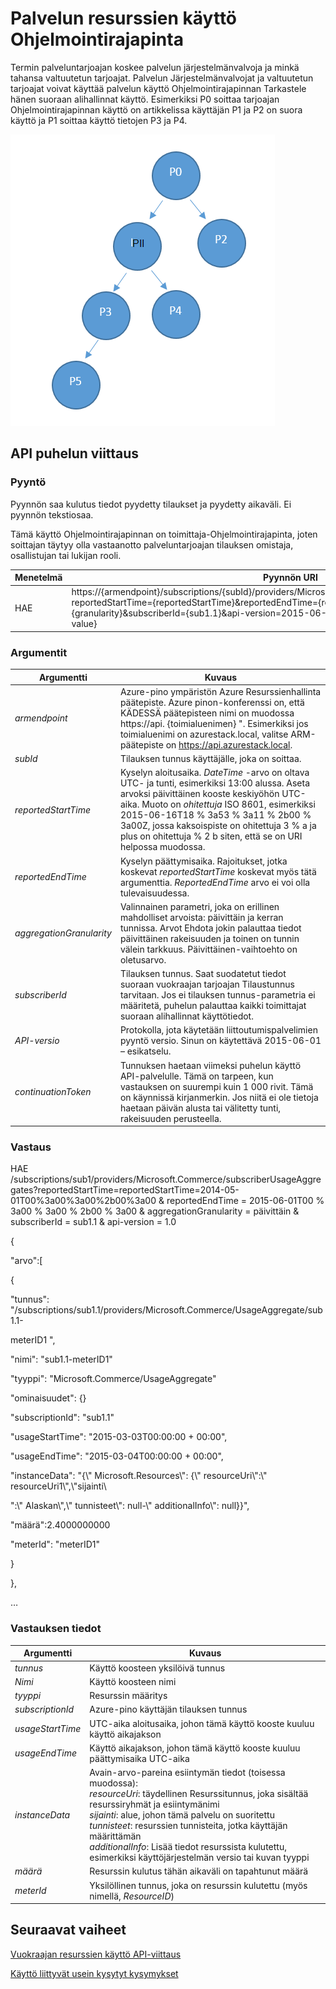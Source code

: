 <properties
    pageTitle="Palvelun resurssien käyttö API | Microsoft Azure"
    description="Viittauksen resurssien käyttö API, joka noutaa Azure pinon käyttötiedot."
    services="azure-stack"
    documentationCenter=""
    authors="AlfredoPizzirani"
    manager="byronr"
    editor=""/>

<tags
    ms.service="azure-stack"
    ms.workload="na"
    ms.tgt_pltfrm="na"
    ms.devlang="na"
    ms.topic="article"
    ms.date="10/18/2016"
    ms.author="alfredop"/>

# <a name="provider-resource-usage-api"></a>Palvelun resurssien käyttö Ohjelmointirajapinta

Termin palveluntarjoajan koskee palvelun järjestelmänvalvoja ja minkä tahansa valtuutetun tarjoajat. Palvelun Järjestelmänvalvojat ja valtuutetun tarjoajat voivat käyttää palvelun käyttö Ohjelmointirajapinnan Tarkastele hänen suoraan alihallinnat käyttö. Esimerkiksi P0 soittaa tarjoajan Ohjelmointirajapinnan käyttö on artikkelissa käyttäjän P1 ja P2 on suora käyttö ja P1 soittaa käyttö tietojen P3 ja P4.

![Käsitteellinen malli tarjoajan hierarkia](media/azure-stack-provider-resource-api/image1.png)


## <a name="api-call-reference"></a>API puhelun viittaus

### <a name="request"></a>Pyyntö

Pyynnön saa kulutus tiedot pyydetty tilaukset ja pyydetty aikaväli. Ei pyynnön tekstiosaa.

Tämä käyttö Ohjelmointirajapinnan on toimittaja-Ohjelmointirajapinta, joten soittajan täytyy olla vastaanotto palveluntarjoajan tilauksen omistaja, osallistujan tai lukijan rooli.

| **Menetelmä**  | **Pyynnön URI** |
| ------------ | ------------------------------------------------------------------------------------------------------------------------------------------------------------------------------------------------------------------------------------------------------------------------------------------------------ |
|  HAE        | https://{armendpoint}/subscriptions/{subId}/providers/Microsoft.Commerce/subscriberUsageAggregates?reportedStartTime={reportedStartTime}&reportedEndTime={reportedEndTime}&aggregationGranularity={granularity}&subscriberId={sub1.1}&api-version=2015-06-01-preview&continuationToken={token-value} |

### <a name="arguments"></a>Argumentit

| **Argumentti**              | **Kuvaus** |
| -------------------------- | --------------------------------------------------------------------------------------------------------------------------------------------------------------------------------------------------------------------------------------------------------------------------------------------------------------------------------------------------------- |
| *armendpoint*             | Azure-pino ympäristön Azure Resurssienhallinta päätepiste. Azure pinon-konferenssi on, että KÄDESSÄ päätepisteen nimi on muodossa https://api. {toimialuenimen} ". Esimerkiksi jos toimialuenimi on azurestack.local, valitse ARM-päätepiste on https://api.azurestack.local. |
| *subId*                   | Tilauksen tunnus käyttäjälle, joka on soittaa. |
| *reportedStartTime*       | Kyselyn aloitusaika. *DateTime* -arvo on oltava UTC- ja tunti, esimerkiksi 13:00 alussa. Aseta arvoksi päivittäinen kooste keskiyöhön UTC-aika. Muoto on *ohitettuja* ISO 8601, esimerkiksi 2015-06-16T18 % 3a53 % 3a11 % 2b00 % 3a00Z, jossa kaksoispiste on ohitettuja 3 % a ja plus on ohitettuja % 2 b siten, että se on URI helpossa muodossa. |
| *reportedEndTime*         | Kyselyn päättymisaika. Rajoitukset, jotka koskevat *reportedStartTime* koskevat myös tätä argumenttia. *ReportedEndTime* arvo ei voi olla tulevaisuudessa. |
| *aggregationGranularity*  | Valinnainen parametri, joka on erillinen mahdolliset arvoista: päivittäin ja kerran tunnissa. Arvot Ehdota jokin palauttaa tiedot päivittäinen rakeisuuden ja toinen on tunnin välein tarkkuus. Päivittäinen-vaihtoehto on oletusarvo. |
| *subscriberId*            | Tilauksen tunnus. Saat suodatetut tiedot suoraan vuokraajan tarjoajan Tilaustunnus tarvitaan. Jos ei tilauksen tunnus-parametria ei määritetä, puhelun palauttaa kaikki toimittajat suoraan alihallinnat käyttötiedot. |
| *API-versio*             | Protokolla, jota käytetään liittoutumispalvelimien pyyntö versio. Sinun on käytettävä 2015-06-01 – esikatselu. |
| *continuationToken*       | Tunnuksen haetaan viimeksi puhelun käyttö API-palvelulle. Tämä on tarpeen, kun vastauksen on suurempi kuin 1 000 rivit. Tämä on käynnissä kirjanmerkin. Jos niitä ei ole tietoja haetaan päivän alusta tai välitetty tunti, rakeisuuden perusteella. |



### <a name="response"></a>Vastaus

HAE /subscriptions/sub1/providers/Microsoft.Commerce/subscriberUsageAggregates?reportedStartTime=reportedStartTime=2014-05-01T00%3a00%3a00%2b00%3a00 & reportedEndTime = 2015-06-01T00 % 3a00 % 3a00 % 2b00 % 3a00 & aggregationGranularity = päivittäin & subscriberId = sub1.1 & api-version = 1.0

{

"arvo":\[

{

"tunnus": "/subscriptions/sub1.1/providers/Microsoft.Commerce/UsageAggregate/sub1.1-

meterID1 ",

"nimi": "sub1.1-meterID1"

"tyyppi": "Microsoft.Commerce/UsageAggregate"

"ominaisuudet": {}

"subscriptionId": "sub1.1"

"usageStartTime": "2015-03-03T00:00:00 + 00:00",

"usageEndTime": "2015-03-04T00:00:00 + 00:00",

"instanceData": "{\\" Microsoft.Resources\\": {\\" resourceUri\\":\\" resourceUri1\\",\\"sijainti\\

":\\" Alaskan\\",\\" tunnisteet\\": null-\\" additionalInfo\\": null}}",

"määrä":2.4000000000

"meterId": "meterID1"

}

},

…

### <a name="response-details"></a>Vastauksen tiedot


| **Argumentti**       | **Kuvaus**
| ------------------ | ------------------------------------------------------------------------------------------------------------- |
| *tunnus*               | Käyttö koosteen yksilöivä tunnus
| *Nimi*             | Käyttö koosteen nimi
| *tyyppi*             | Resurssin määritys
| *subscriptionId*   | Azure-pino käyttäjän tilauksen tunnus
| *usageStartTime*   | UTC-aika aloitusaika, johon tämä käyttö kooste kuuluu käyttö aikajakson
| *usageEndTime*     | Käyttö aikajakson, johon tämä käyttö kooste kuuluu päättymisaika UTC-aika
| *instanceData*     | Avain-arvo-pareina esiintymän tiedot (toisessa muodossa):<br> *resourceUri*: täydellinen Resurssitunnus, joka sisältää resurssiryhmät ja esiintymänimi <br> *sijainti*: alue, johon tämä palvelu on suoritettu <br> *tunnisteet*: resurssien tunnisteita, jotka käyttäjän määrittämän <br> *additionalInfo*: Lisää tiedot resurssista kulutettu, esimerkiksi käyttöjärjestelmän versio tai kuvan tyyppi |
| *määrä*         | Resurssin kulutus tähän aikaväli on tapahtunut määrä |
| *meterId*          | Yksilöllinen tunnus, joka on resurssin kulutettu (myös nimellä, *ResourceID*) |

## <a name="next-steps"></a>Seuraavat vaiheet

[Vuokraajan resurssien käyttö API-viittaus](azure-stack-tenant-resource-usage-api.md)

[Käyttö liittyvät usein kysytyt kysymykset](azure-stack-usage-related-faq.md)
